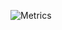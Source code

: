 ![Metrics](https://metrics.lecoq.io/algers?template=terminal&base.metadata=0&languages=1&stars=1&gists=1&activity=1&languages.limit=8&languages.sections=most-used&languages.colors=github&languages.threshold=0%25&languages.indepth=false&languages.categories=markup%2C%20programming&languages.recent.categories=markup%2C%20programming&languages.recent.load=300&languages.recent.days=14&stars.limit=4&activity.limit=5&activity.load=300&activity.days=14&activity.filter=all&activity.visibility=all&activity.timestamps=false&config.timezone=America%2FChicago)
